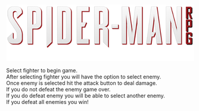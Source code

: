 <img src="assets/images/banner.png" alt="banner">

Select fighter to begin game.<br>
After selecting fighter you will have the option to select enemy.<br>
Once enemy is selected hit the attack button to deal damage.<br>
If you do not defeat the enemy game over.<br>
If you do defeat enemy you will be able to select another enemy.<br>
If you defeat all enemies you win!<br>
